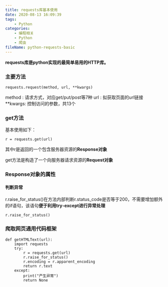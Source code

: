 ```yaml
---
title: requests库基本使用
date: 2020-08-13 16:09:39
tags:
	- Python
categories:
	- 编程相关
	- Python
	- 爬虫
fileName: python-requests-basic
---
```


**requests库是python实现的最简单易用的HTTP库。**

### 主要方法



```
requests.request(method, url, **kwargs)
```

method : 请求方式，对应get/put/post等7种
url : 拟获取页面的url链接
**kwargs: 控制访问的参数，共13个



### get方法

基本使用如下：

```
r = requests.get(url)
```

其中r是返回的一个包含服务器资源的**Response对象**

get方法是构造了一个向服务器请求资源的**Request对象**



### Response对象的属性



#### 判断异常

r.raise_for_status()在方法内部判断r.status_code是否等于200，不需要增加额外的if语句，该语句**便于利用try‐except进行异常处理**

```
r.raise_for_status()
```



### 爬取网页通用代码框架

```
def getHTMLText(url):
    import requests
    try:
        r = requests.get(url)
        r.raise_for_status()
        r.encoding = r.apparent_encoding
        return r.text
    except:
        print("产生异常")
        return None
```













